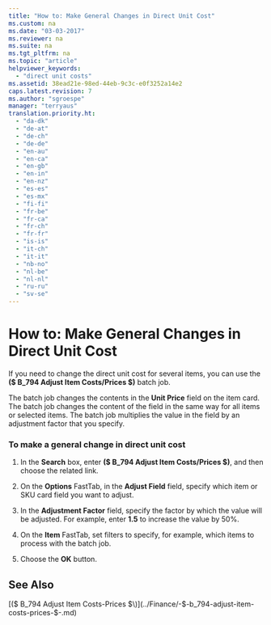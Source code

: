 ```yaml
---
title: "How to: Make General Changes in Direct Unit Cost"
ms.custom: na
ms.date: "03-03-2017"
ms.reviewer: na
ms.suite: na
ms.tgt_pltfrm: na
ms.topic: "article"
helpviewer_keywords: 
  - "direct unit costs"
ms.assetid: 38ead21e-98ed-44eb-9c3c-e0f3252a14e2
caps.latest.revision: 7
ms.author: "sgroespe"
manager: "terryaus"
translation.priority.ht: 
  - "da-dk"
  - "de-at"
  - "de-ch"
  - "de-de"
  - "en-au"
  - "en-ca"
  - "en-gb"
  - "en-in"
  - "en-nz"
  - "es-es"
  - "es-mx"
  - "fi-fi"
  - "fr-be"
  - "fr-ca"
  - "fr-ch"
  - "fr-fr"
  - "is-is"
  - "it-ch"
  - "it-it"
  - "nb-no"
  - "nl-be"
  - "nl-nl"
  - "ru-ru"
  - "sv-se"
---
```

# How to: Make General Changes in Direct Unit Cost
If you need to change the direct unit cost for several items, you can use the **\($ B\_794 Adjust Item Costs\/Prices $\)** batch job.  
  
 The batch job changes the contents in the **Unit Price** field on the item card. The batch job changes the content of the field in the same way for all items or selected items. The batch job multiplies the value in the field by an adjustment factor that you specify.  
  
### To make a general change in direct unit cost  
  
1.  In the **Search** box, enter **\($ B\_794 Adjust Item Costs\/Prices $\)**, and then choose the related link.  
  
2.  On the **Options** FastTab, in the **Adjust Field** field, specify which item or SKU card field you want to adjust.  
  
3.  In the **Adjustment Factor** field, specify the factor by which the value will be adjusted. For example, enter **1.5** to increase the value by 50%.  
  
4.  On the **Item** FastTab, set filters to specify, for example, which items to process with the batch job.  
  
5.  Choose the **OK** button.  
  
## See Also  
 [\($ B\_794 Adjust Item Costs\-Prices $\)](../Finance/-$-b_794-adjust-item-costs-prices-$-.md)